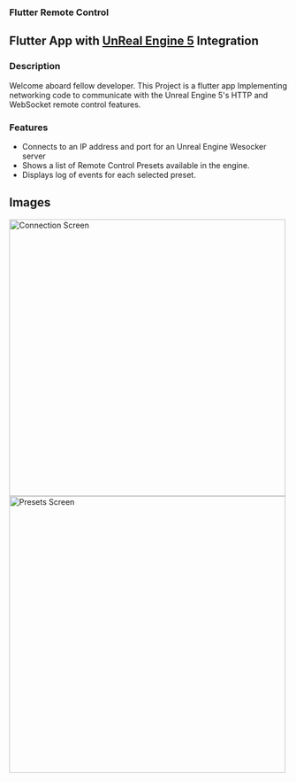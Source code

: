 ### Flutter Remote Control
## Flutter App with [UnReal Engine 5](https://docs.unrealengine.com) Integration

### Description

Welcome aboard fellow developer. This Project is a flutter app Implementing networking code to communicate with the Unreal Engine 5's HTTP and WebSocket remote control features.

### Features

-   Connects to an IP address and port for an Unreal Engine Wesocker server
-   Shows a list of Remote Control Presets available in the engine.
-   Displays log of events for each selected preset.


## Images

<img alt="Connection Screen" src="https://firebasestorage.googleapis.com/v0/b/linkup-d48a3.appspot.com/o/uploads%2FScreenshot%202022-11-10%20at%2002.45.57.png?alt=media&token=c14a58dd-1d41-4344-a694-84f2162154fe" width="500"/>

<img alt="Presets Screen" src="https://firebasestorage.googleapis.com/v0/b/linkup-d48a3.appspot.com/o/uploads%2FScreenshot%202022-11-10%20at%2008.45.46.png?alt=media&token=eeb93162-adae-4aab-84fb-e27482c89bdc" width="500"/>

